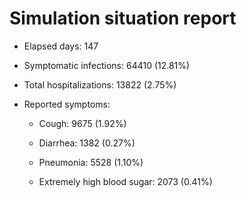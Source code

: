 # Simulation situation report

* Elapsed days: 147

* Symptomatic infections: 64410 (12.81%)

* Total hospitalizations: 13822 (2.75%)

* Reported symptoms: 

	* Cough: 9675 (1.92%)

	* Diarrhea: 1382 (0.27%)

	* Pneumonia: 5528 (1.10%)

	* Extremely high blood sugar: 2073 (0.41%)


